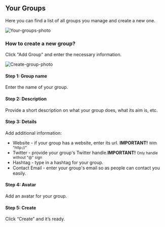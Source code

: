 ## Your Groups
Here you can find a list of all groups you manage and create a new one.

<img src="/images/yourgroups.svg" alt="Your-groups-photo"/>

### How to create a new group?

Click "Add Group" and enter the necessary information.

<img src="/images/creategroup.svg" alt="Create-group-photo"/>

#### Step 1: Group name

Enter the name of your group.

#### Step 2: Description

Provide a short description on what your group does, what its aim is, etc.

#### Step 3: Details

Add additional information:
* Website - if your group has a website, enter its url.
<span class="tag is-success"><b>IMPORTANT!</b></span>  <small>With "http://"</small>
* Twitter - provide your group's Twitter handle.<span class="tag is-success"><b>IMPORTANT!</b></span>  <small>Only handle without "@" sign</small>
* Hashtag - type in a hashtag for your group.
* Contact Email - enter your group's email so as people can contact you easily.

#### Step 4: Avatar

Add an avatar for your group.

#### Step 5: Create

Click “Create” and it’s ready.
